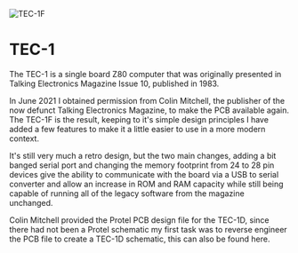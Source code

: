 ![TEC-1F](crsjones/TEC-1F/TEC-1FAssembled.jpg)
# TEC-1

The TEC-1 is a single board Z80 computer that was originally presented in Talking Electronics Magazine Issue 10, published in 1983.

In June 2021  I  obtained permission from Colin Mitchell, the publisher of the now defunct Talking Electronics Magazine, to make the PCB available again. The TEC-1F is the result, keeping to it's simple design principles I have added a few features to make it a little easier to use in a more modern context.

It's still very much a retro design, but the two main changes, adding a bit banged serial port and changing the memory footprint from 24 to 28 pin devices give the ability to communicate with the board via a USB to serial converter and allow an increase in ROM and RAM capacity while still being capable of running all of the legacy software from the magazine unchanged.

Colin Mitchell provided the Protel PCB design file for the TEC-1D, since there had not been a Protel schematic my first task was to reverse engineer the PCB file to create a TEC-1D schematic, this can also be found here. 



